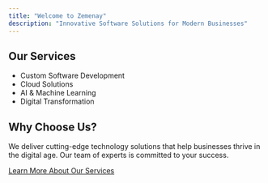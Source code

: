 ```yaml
---
title: "Welcome to Zemenay"
description: "Innovative Software Solutions for Modern Businesses"
---
```


## Our Services

- Custom Software Development
- Cloud Solutions
- AI & Machine Learning
- Digital Transformation

## Why Choose Us?

We deliver cutting-edge technology solutions that help businesses thrive in the digital age. Our team of experts is committed to your success.

[Learn More About Our Services](/services)

